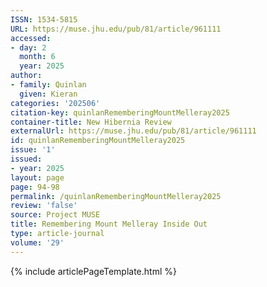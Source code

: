 ```yaml
---
ISSN: 1534-5815
URL: https://muse.jhu.edu/pub/81/article/961111
accessed:
- day: 2
  month: 6
  year: 2025
author:
- family: Quinlan
  given: Kieran
categories: '202506'
citation-key: quinlanRememberingMountMelleray2025
container-title: New Hibernia Review
externalUrl: https://muse.jhu.edu/pub/81/article/961111
id: quinlanRememberingMountMelleray2025
issue: '1'
issued:
- year: 2025
layout: page
page: 94-98
permalink: /quinlanRememberingMountMelleray2025
review: 'false'
source: Project MUSE
title: Remembering Mount Melleray Inside Out
type: article-journal
volume: '29'
---
```

{% include articlePageTemplate.html %}